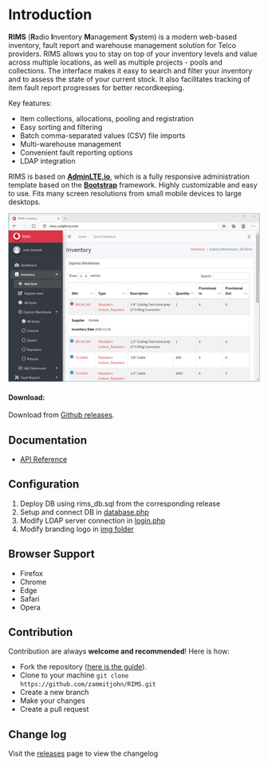 Introduction
============

**RIMS** (**R**adio **I**nventory **M**anagement **S**ystem) is a modern web-based inventory, fault report and warehouse management solution for Telco providers. RIMS allows you to stay on top of your inventory levels and value across multiple locations, as well as multiple projects - pools and collections. The interface makes it easy to search and filter your inventory and to assess the state of your current stock. It also facilitates tracking of item fault report progresses for better recordkeeping.

Key features:
- Item collections, allocations, pooling and registration
- Easy sorting and filtering
- Batch comma-separated values (CSV) file imports
- Multi-warehouse management
- Convenient fault reporting options
- LDAP integration

RIMS is based on **[AdminLTE.io](https://adminlte.io)**, which is a fully responsive administration template based on the **[Bootstrap](https://getbootstrap.com)** framework.
Highly customizable and easy to use. Fits many screen resolutions from small mobile devices to large desktops.

![RIMS](dist/img/RIMS.PNG)

#### Download:

Download from [Github releases](https://github.com/zammitjohn/RIMS/releases).

Documentation
-------------
- [API Reference](docs/api.md)

Configuration
---------------
1. Deploy DB using rims_db.sql from the corresponding release
2. Setup and connect DB in [database.php](api/config/database.php)
3. Modify LDAP server connection in [login.php](api/users/login.php)
4. Modify branding logo in [img folder](dist/img)     

Browser Support
---------------
- Firefox
- Chrome
- Edge
- Safari
- Opera

Contribution
------------
Contribution are always **welcome and recommended**! Here is how:

- Fork the repository ([here is the guide](https://help.github.com/articles/fork-a-repo/)).
- Clone to your machine ```git clone https://github.com/zammitjohn/RIMS.git```
- Create a new branch
- Make your changes
- Create a pull request

Change log
----------
Visit the [releases](https://github.com/zammitjohn/RIMS/releases) page to view the changelog